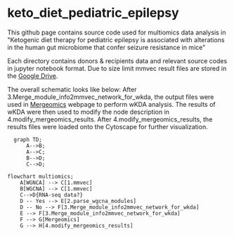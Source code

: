 # keto_diet_pediatric_epilepsy

This github page contains source code used for multiomics data analysis in
"Ketogenic diet therapy for pediatric epilepsy 
is associated with alterations in the human gut microbiome 
that confer seizure resistance in mice"

Each directory contains donors & recipients data and relevant source codes in jupyter notebook format. Due to size limit mmvec result files are stored in the [Google Drive](https://drive.google.com/drive/folders/1Z8sWRNHAHaUCh3hYm9MvkVGY32F4IZ1w?usp=sharing).

The overall schematic looks like below:
After 3.Merge_module_info2mmvec_network_for_wkda, the output files were used in [Mergeomics](http://mergeomics.research.idre.ucla.edu/) webpage to perform wKDA analysis.
The results of wKDA were then used to modify the node description in 4.modify_mergeomics_results. 
After 4.modify_mergeomics_results, the results files were loaded onto the Cytoscape for further visualization.

```mermaid
  graph TD;
      A-->B;
      A-->C;
      B-->D;
      C-->D;
```


```mermaid
flowchart multiomics;
	A[WGNCA] --> C[1.mmvec]
	B[WGCNA] --> C[1.mmvec]
	C-->D{RNA-seq data?}
	D -- Yes --> E[2.parse_wgcna_modules]
	D -- No --> F[3.Merge_module_info2mmvec_network_for_wkda]
	E --> F[3.Merge_module_info2mmvec_network_for_wkda]
	F --> G[Mergeomics]
	G --> H[4.modify_mergeomics_results]
```


